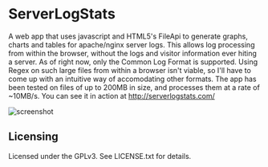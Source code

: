 ServerLogStats
==============

A web app that uses javascript and HTML5's FileApi to generate graphs, charts and tables for apache/nginx server logs. This allows log processing from within the browser, without the logs and visitor information ever hiting a server. As of right now, only the Common Log Format is supported. Using Regex on such large files from within a browser isn't viable, so I'll have to come up with an intuitive way of accomodating other formats. The app has been tested on files of up to 200MB in size, and processes them at a rate of ~10MB/s. You can see it in action at <http://serverlogstats.com/>

![screenshot](http://serverlogstats.com/screenshot.gif)

Licensing
---------

Licensed under the GPLv3. See LICENSE.txt for details.